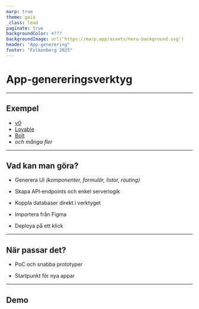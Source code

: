 ```yaml
---
marp: true
theme: gaia
_class: lead
paginate: true
backgroundColor: #fff
backgroundImage: url('https://marp.app/assets/hero-background.svg')
header: "App-generering"
footer: "Falkenberg 2025"
---
```


# App‑genereringsverktyg

---

## Exempel

- [v0](https://v0.app/)
- [Lovable](https://www.lovable.dev/)
- [Bolt](https://bolt.new/)
- _och många fler_

---

## Vad kan man göra?

- Generera UI _(komponenter, formulär, listor, routing)_

- Skapa API‑endpoints och enkel serverlogik

- Koppla databaser direkt i verktyget

- Importera från Figma

- Deploya på ett klick

<!--
Så det de här tjänsterna gör är att man från prompts kan skapa mindre applikationer väldigt snabbt.

Nästan alla genererar React-kod och använder tailwind för styling, och om backend genereras så är det oftast via Next.js eller någon annan typ av javascript-backend. Så det är enkelt att plocka ut kod och använda delar i egna projekt.

Det brukar också gå att enkelt integrera med tredjeparts-tjänster så som t.ex. auth-providers eller databastjänster.

En annan smidig sak är att det oftast går att deploya din applikation väldigt enkelt, för att dela med andra.
-->

---

## När passar det?

- PoC och snabba prototyper

- Startpunkt för nya appar

<!--
Man kan inte förvänta sig att kunna skapa en större applikation med dessa verktyg, men de kan vara värdefulla för att utforska idéer och för att snabbt skapa prototyper.

Om man bara har en backend och vill ta fram ett snabbt gränssnitt att testa med så går det också bra att beskriva vilka endpoints som finns och låta verktyget mocka svar, och sedan när man är nöjd så clonear man projektet lokalt och kopplar på sin backend.

Man kan också scaffolda ett nytt projekt via ett sånt här verktyg om man vill ha något att utgå ifrån när man ska bygga vidare.
-->

---

## Demo

<!-- Växla till verktyget och bygg. -->

<!--
Grund-prompt:
Design a modern and clean dashboard for a veterinary administration system that effectively displays key statistics. The dashboard should include the following metrics: the total number of journal entries created, the current number of animals registered in the system, along with more business oriented figures such as amount invoiced, and the operational status of third-party dependencies, such as Swish. This dashboard is only for viewing data, you should not be able to interact with the system. There should be the ability to extract reports. Ensure the layout is user-friendly and visually appealing, incorporating creative elements that enhance the overall user experience while maintaining clarity and accessibility of the information presented. Make use of colors.

AI summering:
Add an AI summary using Groq with the "openai/gpt-oss-120b" model.

Follow-up:
Add a sidemenu with a new page: Animal Statistics.

This page should contain a table with animals and colorful graphs with statistics.

For fun:
Add a third page which contains a clone of Flappy Bird.
-->
